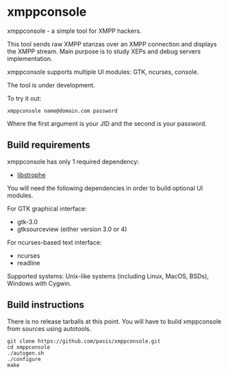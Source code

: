 xmppconsole
===========

xmppconsole - a simple tool for XMPP hackers.

This tool sends raw XMPP stanzas over an XMPP connection and displays the XMPP
stream. Main purpose is to study XEPs and debug servers implementation.

xmppconsole supports multiple UI modules: GTK, ncurses, console.

The tool is under development.

To try it out:
```
xmppconsole name@domain.com password
```
Where the first argument is your JID and the second is your password.

Build requirements
------------------

xmppconsole has only 1 required dependency:

* [libstrophe](https://github.com/strophe/libstrophe)

You will need the following dependencies in order to build optional UI modules.

For GTK graphical interface:

* gtk-3.0
* gtksourceview (either version 3.0 or 4)

For ncurses-based text interface:

* ncurses
* readline

Supported systems: Unix-like systems (including Linux, MacOS, BSDs), Windows
with Cygwin.

Build instructions
------------------

There is no release tarballs at this point. You will have to build xmppconsole
from sources using autotools.

```
git clone https://github.com/pasis/xmppconsole.git
cd xmppconsole
./autogen.sh
./configure
make
```
